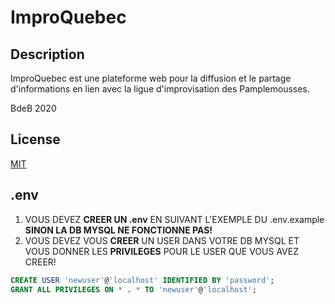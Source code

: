 # ImproQuebec

## Description

ImproQuebec est une plateforme web pour la diffusion et le partage d'informations en lien avec la ligue d'improvisation des Pamplemousses. 

BdeB 2020

## License
[MIT](https://choosealicense.com/licenses/mit/)


## .env
1. VOUS DEVEZ __CREER UN .env__ EN SUIVANT L'EXEMPLE DU .env.example __SINON LA DB MYSQL NE FONCTIONNE PAS!__
2. VOUS DEVEZ VOUS __CREER__ UN USER DANS VOTRE DB MYSQL ET VOUS DONNER LES __PRIVILEGES__ POUR LE USER QUE VOUS AVEZ CREER!

  ```sql
  CREATE USER 'newuser'@'localhost' IDENTIFIED BY 'password';
  GRANT ALL PRIVILEGES ON * . * TO 'newuser'@'localhost';
  ```
